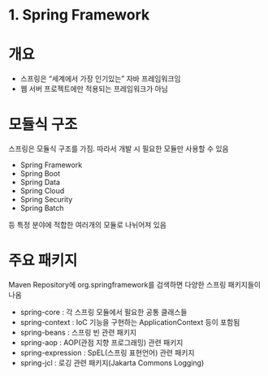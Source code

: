 # 1. Spring Framework

# 개요

- 스프링은 “세계에서 가장 인기있는” 자바 프레임워크임
- 웹 서버 프로젝트에만 적용되는 프레임워크가 아님

# 모듈식 구조

스프링은 모듈식 구조를 가짐. 따라서 개발 시 필요한 모듈만 사용할 수 있음

- Spring Framework
- Spring Boot
- Spring Data
- Spring Cloud
- Spring Security
- Spring Batch

등 특정 분야에 적합한 여러개의 모듈로 나뉘어져 있음

# 주요 패키지

[](https://mvnrepository.com/artifact/org.springframework)

Maven Repository에 org.springframework를 검색하면 다양한 스프링 패키지들이 나옴

- spring-core : 각 스프링 모듈에서 필요한 공통 클래스들
- spring-context : IoC 기능을 구현하는 ApplicationContext 등이 포함됨
- spring-beans : 스프링 빈 관련 패키지
- spring-aop : AOP(관점 지향 프로그래밍) 관련 패키지
- spring-expression : SpEL(스프링 표현언어) 관련 패키지
- spring-jcl : 로깅 관련 패키지(Jakarta Commons Logging)